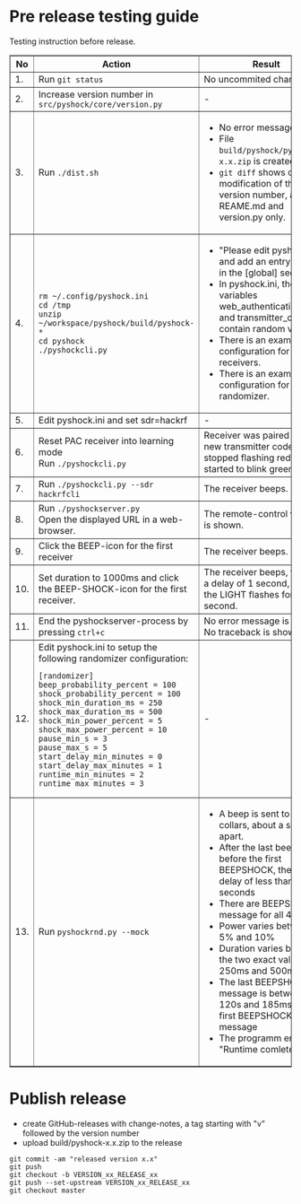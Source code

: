 # Pre release testing guide

Testing instruction before release.

<table border="1">

<tr>
<th>No</th>
<th>Action</th>
<th>Result</th>
</tr>


<tr>
<td>1.</td>
<td>Run <code>git status</code></td>
<td>No uncommited changes.</td>
</tr>


<tr>
<td>2.</td>
<td>Increase version number in <code>src/pyshock/core/version.py</code></td>
<td>-</td>
</tr>


<tr>
<td>3.</td>
<td>Run <code>./dist.sh</code></td>
<td>

- No error message
- File `build/pyshock/pyshock-x.x.zip` is created
- <code>git diff</code> shows only modification of the version number, and in REAME.md and version.py only.

</tr>


<tr>
<td>4.</td>
<td>

~~~~
rm ~/.config/pyshock.ini
cd /tmp
unzip ~/workspace/pyshock/build/pyshock-*
cd pyshock
./pyshockcli.py
~~~~

</td>
<td>

- "Please edit pyshock.ini and add an entry sdr=... in the [global] section."
- In pyshock.ini, the variables web_authentication_token and transmitter_code contain random values.
- There is an example configuration for multiple receivers.
- There is an example configuration for th randomizer.
</td>
</tr>


<tr>
<td>5.</td>
<td>Edit pyshock.ini and set sdr=hackrf</td>
<td>-</td>
</tr>


<tr>
<td>6.</td>
<td>Reset PAC receiver into learning mode<br>
Run <code>./pyshockcli.py</code></td>
<td>Receiver was paired to the new transmitter code, it stopped flashing red and started to blink green.</td>
</tr>


<tr>
<td>7.</td>
<td>Run <code>./pyshockcli.py --sdr hackrfcli</code></td>
<td>The receiver beeps.</td>
</tr>


<tr>
<td>8.</td>
<td>Run <code>./pyshockserver.py</code><br>
Open the displayed URL in a web-browser.</td>
<td>The remote-control website is shown.</td>
</tr>


<tr>
<td>9.</td>
<td>Click the BEEP-icon for the first receiver</td>
<td>The receiver beeps.</td>
</tr>


<tr>
<td>10.</td>
<td>Set duration to 1000ms and click the BEEP-SHOCK-icon for the first receiver.</td>
<td>The receiver beeps, there is a delay of 1 second, before the LIGHT flashes for another second.</td>
</tr>


<tr>
<td>11.</td>
<td>End the pyshockserver-process by pressing <code>ctrl+c</code></td>
<td>No error message is shown. No traceback is shown.</td>
</tr>


<tr>
<td>12.</td>
<td>Edit pyshock.ini to setup the following randomizer configuration:

~~~~
[randomizer]
beep_probability_percent = 100
shock_probability_percent = 100
shock_min_duration_ms = 250
shock_max_duration_ms = 500
shock_min_power_percent = 5
shock_max_power_percent = 10
pause_min_s = 3
pause_max_s = 5
start_delay_min_minutes = 0
start_delay_max_minutes = 1
runtime_min_minutes = 2
runtime_max_minutes = 3

~~~~
</td>
<td>-</td>
</tr>


<tr>
<td>13.</td>
<td>Run <code>pyshockrnd.py --mock</code></td>
<td>

- A beep is sent to 4 collars, about a second apart.<br>
- After the last beep and before the first BEEPSHOCK, there is a delay of less than 65 seconds<br>
- There are BEEPSHOCK-message for all 4 collars
- Power varies between 5% and 10%
- Duration varies between the two exact values 250ms and 500ms
- The last BEEPSHOCK-message is between 120s and 185ms of the first BEEPSHOCK-message
- The programm ends with "Runtime comleted".
</td>
</tr>

</table>

# Publish release

- create GitHub-releases with change-notes, a tag starting with "v" followed by the version number
- upload build/pyshock-x.x.zip to the release

~~~~
git commit -am "released version x.x"
git push
git checkout -b VERSION_xx_RELEASE_xx
git push --set-upstream VERSION_xx_RELEASE_xx
git checkout master
~~~~

